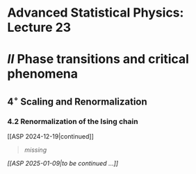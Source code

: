 # Advanced Statistical Physics: Lecture 23
# $II$ Phase transitions and critical phenomena
## $4^\circ$ Scaling and Renormalization
### 4.2 Renormalization of the Ising chain
[[ASP 2024-12-19|continued]]

> *missing*

*[[ASP 2025-01-09|to be continued ...]]*